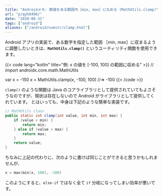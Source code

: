 ```yaml
---
title: "Androidメモ: 数値をある範囲内［min, max］に丸める (MathUtils.clamp)"
url: "p/qyh8496/"
date: "2020-08-31"
tags: ["android"]
aliases: ["/android/numstr/clamp.html"]
---
```


Android アプリの実装で、ある数字を指定した範囲 ［min, max］に収まるように調整したいときは、__`MathUtils.clamp()`__ というユーティリティ関数を使用できます。

{{< code lang="kotlin" title="例: x の値を [-100, 100] の範囲に収める" >}}
// import androidx.core.math.MathUtils

var x = -150
x = MathUtils.clamp(x, -100, 100)  //=> -100
{{< /code >}}

`clamp()` のような関数は Java のコアライブラリとして提供されていてもよさそうなのですが、現状は存在しないので Android がライブラリとして提供してくれています。
とはいっても、中身は下記のような簡単な実装です。

```java
// MathUtils class
public static int clamp(int value, int min, int max) {
    if (value < min) {
        return min;
    } else if (value > max) {
        return max;
    }
    return value;
}
```

ちなみに上記の代わりに、次のように書けば同じことができると思うかもしれませんが、

```kotlin
x = max(min(x, 100), -100)
```

このようにすると、`else-if` ではなく全て `if` 分岐になってしまい効率が悪いです。

